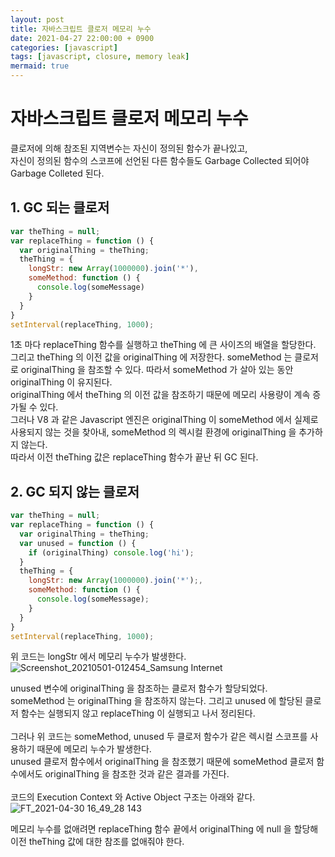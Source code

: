 ```yaml
---
layout: post
title: 자바스크립트 클로저 메모리 누수
date: 2021-04-27 22:00:00 + 0900
categories: [javascript]
tags: [javascript, closure, memory leak]
mermaid: true
---
```

# 자바스크립트 클로저 메모리 누수
클로저에 의해 참조된 지역변수는 자신이 정의된 함수가 끝나있고,   
자신이 정의된 함수의 스코프에 선언된 다른 함수들도 Garbage Collected 되어야 Garbage Colleted 된다.   

## 1. GC 되는 클로저
```javascript
var theThing = null;
var replaceThing = function () {
  var originalThing = theThing;
  theThing = {
    longStr: new Array(1000000).join('*'),
    someMethod: function () {
      console.log(someMessage)
    }
  }
}
setInterval(replaceThing, 1000);
```
1초 마다 replaceThing 함수를 실행하고 theThing 에 큰 사이즈의 배열을 할당한다.   
그리고 theThing 의 이전 값을 originalThing 에 저장한다. 
someMethod 는 클로저로 originalThing 을 참조할 수 있다. 따라서 someMethod 가 살아 있는 동안 originalThing 이 유지된다.   
originalThing 에서 theThing 의 이전 값을 참조하기 때문에 메모리 사용량이 계속 증가될 수 있다.   
그러나 V8 과 같은 Javascript 엔진은 originalThing 이 someMethod 에서 실제로 사용되지 않는 것을 찾아내, someMethod 의 렉시컬 환경에 originalThing 을 추가하지 않는다.   
따라서 이전 theThing 값은 replaceThing 함수가 끝난 뒤 GC 된다.   

## 2. GC 되지 않는 클로저
```javascript
var theThing = null;
var replaceThing = function () {
  var originalThing = theThing;
  var unused = function () {
    if (originalThing) console.log('hi');
  }
  theThing = {
    longStr: new Array(1000000).join('*');,
    someMethod: function () {
      console.log(someMessage);
    }
  }
}
setInterval(replaceThing, 1000);
```
위 코드는 longStr 에서 메모리 누수가 발생한다.   
![Screenshot_20210501-012454_Samsung Internet](https://user-images.githubusercontent.com/13375810/116724813-11d65f00-aa1c-11eb-8e34-d3d326f5a7e0.jpg)   

unused 변수에 originalThing 을 참조하는 클로저 함수가 할당되었다.   
someMethod 는 originalThing 을 참조하지 않는다. 그리고 unused 에 할당된 클로저 함수는 실행되지 않고 replaceThing 이 실행되고 나서 정리된다.   
<br>
그러나 위 코드는 someMethod, unused 두 클로저 함수가 같은 렉시컬 스코프를 사용하기 때문에 메모리 누수가 발생한다.   
unused 클로저 함수에서 originalThing 을 참조했기 때문에 someMethod 클로저 함수에서도 originalThing 을 참조한 것과 같은 결과를 가진다.   
<br>
코드의 Execution Context 와 Active Object 구조는 아래와 같다.
![FT_2021-04-30 16_49_28 143](https://user-images.githubusercontent.com/13375810/116726507-58c55400-aa1e-11eb-8472-fde75b8810ca.png)

메모리 누수를 없애려면 replaceThing 함수 끝에서 originalThing 에 null 을 할당해 이전 theThing 값에 대한 참조를 없애줘야 한다.
